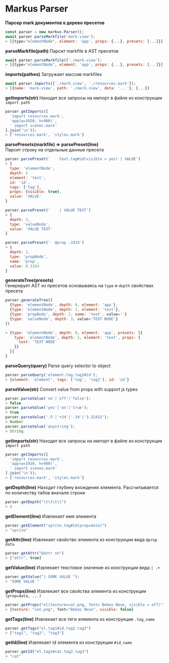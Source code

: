 # Markus Parser
**Парсер mark документов в дерево пресетов**

```js
const parser = new markus.Parser();
await parser.parseMarkfile('mark.view');
> [{type="elementNode", element: 'app', props: {...}, presets: [...]}]
```

**parseMarkfile(path)** Парсит markfile в AST пресетов
```js
await parser.parseMarkfile(['./mark.view');
> [{type="elementNode", element: 'app', props: {...}, presets: [...]}]
```

**imports(pathes)** Загружает массив markfiles
```js
await parser.imports(['./mark.view', './resources.mark']);
> [{name: 'mark.view', path: './mark.view', data: '...'}, {...}]
```

**getImports(str)** Находит все запросы на импорт в файле из конструкции `import path`
```js
parser.getImports([
  'import resources.mark',
  'app(w=1920, h=900)',
  ' import scenes.mark'
].join('\n'));
> ['resources.mark', 'styles.mark']
```

**parsePresets(markfile) => parsePreset(line)** <br>
Парсит строку на отдельные данные пресета
```js
parser.parsePreset('    text.tag#id(visible = yes) | VALUE')
> {
  type: 'elementNode',
  depth: 2
  element: 'text',
  id: 'id',
  tags: ['tag'],
  props: {visible: true},
  value: 'VALUE'
}

parser.parsePreset('    | VALUE TEXT')
> {
  depth: 2,
  type: 'valueNode',
  value: 'VALUE TEXT'
}

parser.parsePreset('  @prop .3324')
> {
  depth: 1,
  type: 'propNode',
  name: 'prop',
  value: 0.3324
}
```

**generateTree(presets)** <br>
Генерирует AST из пресетов основываясь на `type` и `depth` свойствах пресета
```js
parser.generateTree([
  {type: 'elementNode', depth: 0, element: 'app'},
  {type: 'elementNode', depth: 1, element: 'text'},
  {type: 'propNode', depth: 2, name: 'text', value=''}
  {type: 'valueNode', depth: 3, value='TEXT NODE'}
])

> {type: 'elementNode', depth: 0, element: 'app', presets: [{
    type: 'elementNode', depth: 1, element: 'text', props: {
      text: 'TEXT NODE'
    }}
  }]
}
```

**parseQuery(query)**
Parse query selector to object
```js
parser.parseQuery('element.tag.tag2#id');
> {element: 'element', tags: ['tag', 'tag2'], id: 'id'}
```

**parseValue(str)**
Convert value from props with support js types
```js
parser.parseValue('no'|'off'|'false');
> false
parser.parseValue('yes'|'on'|'true');
> true
parser.parseValue('.5'|'+34'|'-34'|'3.32432');
> Number
parser.parseValue('anystring');
> String
```

**getImports(str)** Находит все запросы на импорт в файле из конструкции `import path`
```js
parser.getImports([
  'import resources.mark',
  'app(w=1920, h=900)',
  ' import scenes.mark'
].join('\n'));
> ['resources.mark', 'styles.mark']
```

**getDepth(line)**
Находит глубину вхождения элемента.
Рассчитывается по количеству табов вначале строки
```js
parser.getDepth("\t\t\t\t")
> 4
```

**getElement(line)**
Извлекает имя элемента
```js
parser.getElement("sprite.tag#id(prop=data)")
> "sprite"
```

**getAttr(line)**
Извлекает свойство элемента из конструкции вида `@prop data`
```js
parser.getAttr("@attr on")
> ["attr", true]
```

**getValue(line)**
Извлекает текстовое значение из конструкции вида `| .+`
```js
parser.getValue("| SOME VALUE ");
> "SOME VALUE "
```


**getProps(line)**
Извлекает все свойства элемента из конструкции `(prop=data, ...)`
```js
parser.getProps("el(texture=cat.png, font= Bebas Neue, visible = off)")
> {texture: "cat.png", font="Bebas Neue", visible: false}
```

**getTags(line)**
Извлекает все теги элемента из конструкции `.tag_name`
```js
parser.getTags("el.tag1#id.tag2.tag3")
> ["tag1", "tag2", "tag3"]
```

**getId(line)**
Извлекает id элемента из конструкции `#id_name`
```js
parser.getId("el.tag1#cat.tag2.tag3")
> "cat"
```
